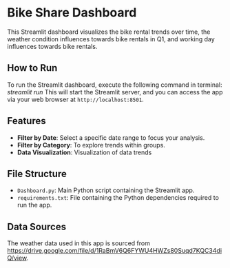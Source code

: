 # Bike Share Dashboard

This Streamlit dashboard visualizes the bike rental trends over time, the weather condition influences towards bike rentals in Q1,  and working day influences towards bike rentals. 

## How to Run

To run the Streamlit dashboard, execute the following command in terminal:
*streamlit run <file path>*
This will start the Streamlit server, and you can access the app via your web browser at `http://localhost:8501`.

## Features

- **Filter by Date**: Select a specific date range to focus your analysis.
- **Filter by Category**: To explore trends within groups.
- **Data Visualization**: Visualization of data trends 

## File Structure

- `Dashboard.py`: Main Python script containing the Streamlit app.
- `requirements.txt`: File containing the Python dependencies required to run the app.

## Data Sources

The weather data used in this app is sourced from <https://drive.google.com/file/d/1RaBmV6Q6FYWU4HWZs80Suqd7KQC34diQ/view>.
